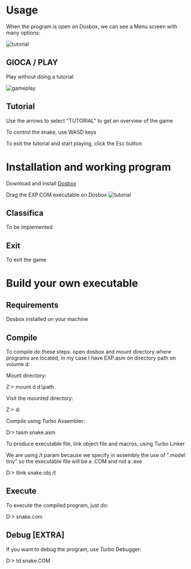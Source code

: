 # Usage
When the program is open on Dosbox, we can see a Menu screen with many options:

![tutorial](https://github.com/enricBiancott0/SNAKE/blob/main/images/menu.png?raw=true)


## GIOCA / PLAY

Play without doing a tutorial

![gameplay](https://github.com/enricBiancott0/SNAKE/blob/main/images/game.png?raw=true)

## Tutorial

Use the arrows to select "TUTORIAL" to get an overview of the game

To control the snake, use WASD keys

To exit the tutorial and start playing, click the Esc button

# Installation and working program

Download and install [Dosbox](https://www.dosbox.com/download.php?main=1)

Drag the EXP.COM executable on Dosbox
![tutorial](https://github.com/enricBiancott0/SNAKE/blob/main/images/example.gif?raw=true)

## Classifica

To be implemented

## Exit

To exit the game 

# Build your own executable 

## Requirements
Dosbox installed on your machine

## Compile
To compile do these steps:
open dosbox and mount directory where programs are located, in my case I have EXP.asm on directory path on volume d:

Mount directory:

Z:\> mount d d:\path

Visit the mounted directory:

Z:\> d:

Compile using Turbo Assembler:

D:\> tasm snake.asm

To produce executable file, link object file and macros, using Turbo Linker

We are using /t param because we specify in assembly the use of ".model tiny" so the executable file will be a .COM and not a .exe

D:\> tlink snake.obj /t


## Execute

To execute the compiled program, just do:

D:\> snake.com

## Debug [EXTRA]
If you want to debug the program, use Turbo Debugger:

D:\> td snake.COM
